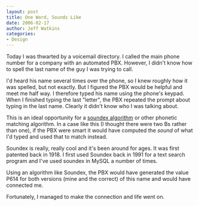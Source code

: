 ```yaml
---
layout: post
title: One Word, Sounds Like
date: 2006-02-17
author: Jeff Watkins
categories:
- Design
---
```


Today I was thwarted by a voicemail directory. I called the main phone number for a company with an automated PBX. However, I didn't know how to spell the last name of the guy I was trying to call.

I'd heard his name several times over the phone, so I knew roughly how it was spelled, but not exactly. But I figured the PBX would be helpful and meet me half way. I therefore typed his name using the phone's keypad. When I finished typing the last "letter", the PBX repeated the prompt about typing in the last name. Clearly it didn't know who I was talking about.

This is an ideal opportunity for a [soundex algorithm](http://en.wikipedia.org/wiki/Soundex) or other phonetic matching algorithm. In a case like this (I thought there were two Bs rather than one), if the PBX were smart it would have computed the _sound_ of what I'd typed and used that to match instead.

Soundex is really, really cool and it's been around for ages. It was first patented back in 1918. I first used Soundex back in 1991 for a text search program and I've used soundex in MySQL a number of times.

Using an algorithm like Soundex, the PBX would have generated the value P614 for both versions (mine and the correct) of this name and would have connected me.

Fortunately, I managed to make the connection and life went on.